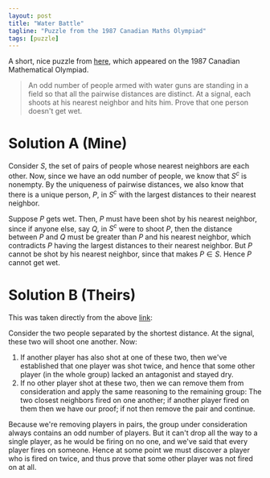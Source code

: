 ```yaml
---
layout: post
title: "Water Battle"
tagline: "Puzzle from the 1987 Canadian Maths Olympiad"
tags: [puzzle]
---
```


A short, nice puzzle from [here][1], which appeared on the 1987 Canadian Mathematical Olympiad.

> An odd number of people armed with water guns are standing in a field so that all the pairwise distances are distinct. At a signal, each shoots at his nearest neighbor and hits him. Prove that one person doesn't get wet.

Solution A (Mine)
===========

Consider $S$, the set of pairs of people whose nearest neighbors are each other. Now, since we have an odd number of people, we know that $S^c$ is nonempty. By the uniqueness of pairwise distances, we also know that there is a unique person, $P$, in $S^c$ with the largest distances to their nearest neighbor.

Suppose $P$ gets wet.
Then, $P$ must have been shot by his nearest neighbor, since if anyone else, say $Q$, in $S^c$ were to shoot $P$, then the distance between $P$ and $Q$ must be greater than $P$ and his nearest neighbor, which contradicts $P$ having the largest distances to their nearest neighbor. But $P$ cannot be shot by his nearest neighbor, since that makes $P \in S$. Hence $P$ cannot get wet.

Solution B (Theirs)
==========

This was taken directly from the above [link][1]:

Consider the two people separated by the shortest distance. At the signal, these two will shoot one another. Now:

1. If another player has also shot at one of these two, then we've established that one player was shot twice, and hence that some other player (in the whole group) lacked an antagonist and stayed dry.
1. If no other player shot at these two, then we can remove them from consideration and apply the same reasoning to the remaining group: The two closest neighbors fired on one another; if another player fired on them then we have our proof; if not then remove the pair and continue.

Because we're removing players in pairs, the group under consideration always contains an odd number of players. But it can't drop all the way to a single player, as he would be firing on no one, and we've said that every player fires on someone. Hence at some point we must discover a player who is fired on twice, and thus prove that some other player was not fired on at all.

[1]: http://www.futilitycloset.com/2012/03/26/water-battle/
